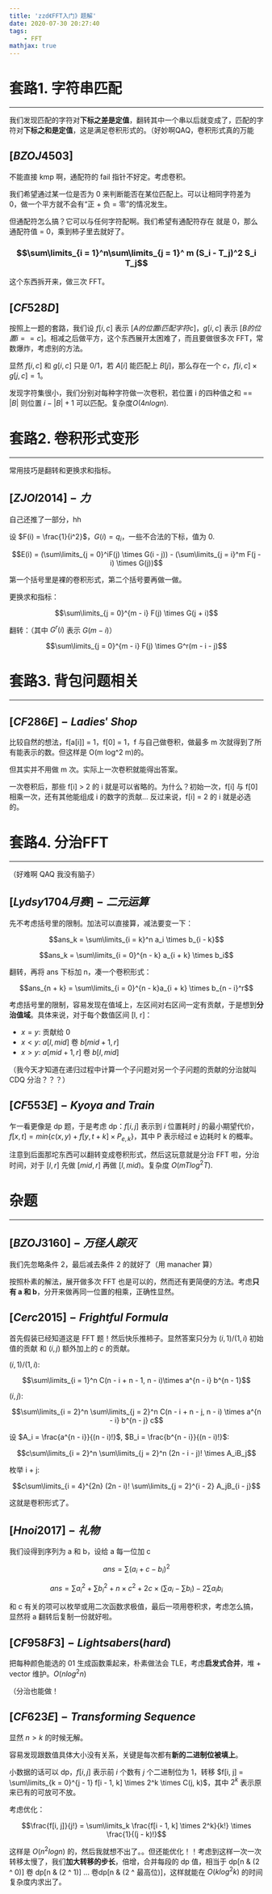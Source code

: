 ```yaml
---
title: 'zzd《FFT入门》题解'
date: 2020-07-30 20:27:40
tags: 
    - FFT
mathjax: true
---
```


# **套路1. 字符串匹配**
-----

我们发现匹配的字符对**下标之差是定值**，翻转其中一个串以后就变成了，匹配的字符对**下标之和是定值**，这是满足卷积形式的。（好妙啊QAQ，卷积形式真的万能

## ${[BZOJ4503]}$

不能直接 kmp 啊，通配符的 fail 指针不好定。考虑卷积。

我们希望通过某一位是否为 0 来判断能否在某位匹配上。可以让相同字符差为 0，做一个平方就不会有“正 + 负 = 零”的情况发生。

但通配符怎么搞？它可以与任何字符配啊。我们希望有通配符存在 就是 0，那么通配符值 = 0，乘到柿子里去就好了。

### $$\sum\limits_{i = 1}^n\sum\limits_{j = 1}^ m (S_i - T_j)^2 S_i T_j$$

这个东西拆开来，做三次 FFT。

## ${[CF528D]}$

按照上一题的套路，我们设 $f[i, c]$ 表示 $[A 的位置 i 匹配字符 c]$，$g[i, c]$ 表示 $[B 的位置 i == c]$。相减之后做平方，这个东西展开太困难了，而且要做很多次 FFT，常数爆炸，考虑别的方法。

显然 $f[i, c]$ 和 $g[i, c]$ 只是 0/1，若 $A[i]$ 能匹配上 $B[j]$，那么存在一个 $c$，$f[i, c] \times g[j, c] = 1$。

发现字符集很小，我们分别对每种字符做一次卷积，若位置 i 的四种值之和 == $|B|$ 则位置 $i - |B| + 1$ 可以匹配。复杂度$O(4nlogn)$.

# **套路2. 卷积形式变形**
-----

常用技巧是翻转和更换求和指标。

## ${[ZJOI2014]-力}$

自己还推了一部分，hh

设 $F(i) = \frac{1}{i^2}$，$G(i) = q_i$，一些不合法的下标，值为 0.

$$E(i) = (\sum\limits_{j = 0}^iF(j) \times G(i - j)) - (\sum\limits_{j = i}^m F(j - i) \times G(j))$$

第一个括号里是裸的卷积形式，第二个括号要再做一做。

更换求和指标：

$$\sum\limits_{j = 0}^{m - i} F(j) \times G(j + i)$$

翻转：（其中 $G^r(i)$ 表示 $G(m - i)$）

$$\sum\limits_{j = 0}^{m - i} F(j) \times G^r(m - i - j)$$

# **套路3. 背包问题相关**
-----

## ${[CF286E]-Ladies'\ Shop}$

比较自然的想法，f[a[i]] = 1，f[0] = 1，f 与自己做卷积，做最多 m 次就得到了所有能表示的数。但这样是 O(m log^2 m)的。

但其实并不用做 m 次。实际上一次卷积就能得出答案。

一次卷积后，那些 f[i] > 2 的 i 就是可以省略的。为什么？初始一次，f[i] 与 f[0] 相乘一次，还有其他能组成 i 的数字的贡献... 反过来说，f[i] = 2 的 i 就是必选的。

# **套路4. 分治FFT**
-----

（好难啊 QAQ 我没有脑子）

## ${[Lydsy1704月赛]-二元运算}$

先不考虑括号里的限制。加法可以直接算，减法要变一下：

$$ans_k = \sum\limits_{i = k}^n a_i \times b_{i - k}$$

$$ans_k = \sum\limits_{i = 0}^{n - k} a_{i + k} \times b_i$$

翻转，再将 ans 下标加 n，凑一个卷积形式：

$$ans_{n + k} = \sum\limits_{i = 0}^{n - k}a_{i + k} \times b_{n - i}^r$$

考虑括号里的限制，容易发现在值域上，左区间对右区间一定有贡献，于是想到**分治值域**。具体来说，对于每个数值区间 [l, r]：

* $x = y$: 贡献给 $0$
* $x < y$: $a[l, mid]$ 卷 $b[mid + 1, r]$
* $x > y$: $a[mid + 1, r]$ 卷 $b[l, mid]$

（我今天才知道在递归过程中计算一个子问题对另一个子问题的贡献的分治就叫 CDQ 分治？？？）

## ${[CF553E]-Kyoya\ and\ Train}$

乍一看更像是 dp 题，于是考虑 dp：$f[i, j]$ 表示到 $i$ 位置耗时 $j$ 的最小期望代价，$f[x, t] = min\{c(x, y) + f[y, t + k] \times P_{e, k}\}$，其中 P 表示经过 e 边耗时 k 的概率。

注意到后面那坨东西可以翻转变成卷积形式，然后这玩意就是分治 FFT 啦，分治时间，对于 $[l, r]$ 先做 $[mid, r]$ 再做 $[l, mid)$。复杂度 $O(mTlog^2T)$.

# **杂题**
-----

## ${[BZOJ3160]-万径人踪灭}$

我们先忽略条件 2，最后减去条件 2 的就好了（用 manacher 算）

按照朴素的解法，展开做多次 FFT 也是可以的，然而还有更简便的方法。考虑**只有 a 和 b**，分开来做再同一位置的相乘，正确性显然。

## ${[Cerc2015]-Frightful\ Formula}$

首先假装已经知道这是 FFT 题！然后快乐推柿子。显然答案只分为 $(i, 1)/(1, i)$ 初始值的贡献 和 $(i, j)$ 额外加上的 $c$ 的贡献。

$(i, 1)/(1, i)$:

$$\sum\limits_{i = 1}^n C(n - i + n - 1, n - i)\times  a^{n - i} b^{n - 1}$$

$(i, j)$:

$$\sum\limits_{i = 2}^n \sum\limits_{j = 2}^n C(n - i + n - j, n - i) \times a^{n - i} b^{n - j} c$$

设 $A_i = \frac{a^{n - i}}{(n - i)!}$, $B_i = \frac{b^{n - i}}{(n - i)!}$:

$$c\sum\limits_{i = 2}^n \sum\limits_{j = 2}^n (2n - i - j)! \times A_iB_j$$

枚举 i + j:

$$c\sum\limits_{i = 4}^{2n} (2n - i)! \sum\limits_{j = 2}^{i - 2} A_jB_{i - j}$$

这就是卷积形式了。

## ${[Hnoi2017]-礼物}$

我们设得到序列为 a 和 b，设给 a 每一位加 c

$$ans = \sum (a_i + c - b_i)^2$$

$$ans = \sum a_i^2 + \sum b_i^2 + n \times c^2 + 2c \times (\sum a_i - \sum b_i) - 2 \sum a_ib_i$$

和 c 有关的项可以枚举或用二次函数求极值，最后一项用卷积求，考虑怎么搞，显然将 a 翻转后复制一份就好啦。

## ${[CF958F3]-Lightsabers(hard)}$

把每种颜色能选的 01 生成函数乘起来，朴素做法会 TLE，考虑**启发式合并**，堆 + vector 维护。$O(nlog^2n)$

（分治也能做！

## ${[CF623E]-Transforming\ Sequence}$

显然 $n > k$ 的时候无解。

容易发现跟数值具体大小没有关系，关键是每次都有**新的二进制位被填上**。

小数据的话可以 dp，$f[i, j]$ 表示前 $i$ 个数有 $j$ 个二进制位为 $1$，转移 $f[i, j] = \sum\limits_{k = 0}^{j - 1} f[i - 1, k] \times 2^k \times C(j, k)$，其中 $2^k$ 表示原来已有的可放可不放。

考虑优化：

$$\frac{f[i, j]}{j!} = \sum\limits_k \frac{f[i - 1, k] \times 2^k}{k!} \times \frac{1}{(j - k)!}$$

这样是 $O(n^2 log n)$ 的，然后我就想不出了。。但还能优化！！考虑到这样一次一次转移太慢了，我们**加大转移的步长**，倍增，合并每段的 dp 值，相当于 dp[n & (2 ^ 0)] 卷 dp[n & (2 ^ 1)] ... 卷dp[n & (2 ^ 最高位)]，这样就能在 $O(k log^2 k)$ 的时间复杂度内求出了。